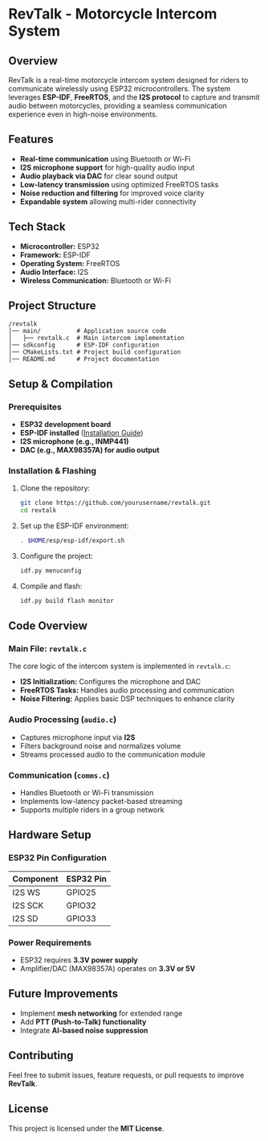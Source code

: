 # RevTalk - Motorcycle Intercom System

## Overview
RevTalk is a real-time motorcycle intercom system designed for riders to communicate wirelessly using ESP32 microcontrollers. The system leverages **ESP-IDF**, **FreeRTOS**, and the **I2S protocol** to capture and transmit audio between motorcycles, providing a seamless communication experience even in high-noise environments.

## Features
- **Real-time communication** using Bluetooth or Wi-Fi
- **I2S microphone support** for high-quality audio input
- **Audio playback via DAC** for clear sound output
- **Low-latency transmission** using optimized FreeRTOS tasks
- **Noise reduction and filtering** for improved voice clarity
- **Expandable system** allowing multi-rider connectivity

## Tech Stack
- **Microcontroller:** ESP32
- **Framework:** ESP-IDF
- **Operating System:** FreeRTOS
- **Audio Interface:** I2S
- **Wireless Communication:** Bluetooth or Wi-Fi

## Project Structure
```
/revtalk
│── main/          # Application source code
│   ├── revtalk.c  # Main intercom implementation
│── sdkconfig      # ESP-IDF configuration
│── CMakeLists.txt # Project build configuration
│── README.md      # Project documentation
```

## Setup & Compilation
### Prerequisites
- **ESP32 development board**
- **ESP-IDF installed** ([Installation Guide](https://docs.espressif.com/projects/esp-idf/en/latest/esp32/get-started/))
- **I2S microphone (e.g., INMP441)**
- **DAC (e.g., MAX98357A) for audio output**

### Installation & Flashing
1. Clone the repository:
   ```sh
   git clone https://github.com/yourusername/revtalk.git
   cd revtalk
   ```
2. Set up the ESP-IDF environment:
   ```sh
   . $HOME/esp/esp-idf/export.sh
   ```
3. Configure the project:
   ```sh
   idf.py menuconfig
   ```
4. Compile and flash:
   ```sh
   idf.py build flash monitor
   ```

## Code Overview
### **Main File: `revtalk.c`**
The core logic of the intercom system is implemented in `revtalk.c`:
- **I2S Initialization:** Configures the microphone and DAC
- **FreeRTOS Tasks:** Handles audio processing and communication
- **Noise Filtering:** Applies basic DSP techniques to enhance clarity

### **Audio Processing (`audio.c`)**
- Captures microphone input via **I2S**
- Filters background noise and normalizes volume
- Streams processed audio to the communication module

### **Communication (`comms.c`)**
- Handles Bluetooth or Wi-Fi transmission
- Implements low-latency packet-based streaming
- Supports multiple riders in a group network

## Hardware Setup
### **ESP32 Pin Configuration**
| Component      | ESP32 Pin |
|--------------|----------|
| I2S WS | GPIO25 |
| I2S SCK | GPIO32 |
| I2S SD | GPIO33 |


### **Power Requirements**
- ESP32 requires **3.3V power supply**
- Amplifier/DAC (MAX98357A) operates on **3.3V or 5V**

## Future Improvements
- Implement **mesh networking** for extended range
- Add **PTT (Push-to-Talk) functionality**
- Integrate **AI-based noise suppression**

## Contributing
Feel free to submit issues, feature requests, or pull requests to improve **RevTalk**.

## License
This project is licensed under the **MIT License**.
